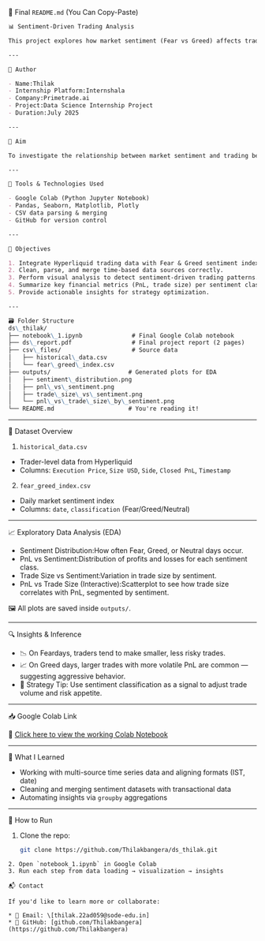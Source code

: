 📄 Final `README.md` (You Can Copy-Paste)

```markdown
📊 Sentiment-Driven Trading Analysis

This project explores how market sentiment (Fear vs Greed) affects trading behavior on the Hyperliquid platform. Using real trading data and sentiment scores, we perform data cleaning, merging, EDA, and derive insights that can help traders adapt their strategies based on sentiment dynamics.

---

👤 Author

- Name:Thilak
- Internship Platform:Internshala
- Company:Primetrade.ai
- Project:Data Science Internship Project
- Duration:July 2025

---

🎯 Aim

To investigate the relationship between market sentiment and trading behavior by analyzing execution data and the Fear & Greed Index — identifying patterns in profit/loss and trade size across different market emotions.

---

🔧 Tools & Technologies Used

- Google Colab (Python Jupyter Notebook)
- Pandas, Seaborn, Matplotlib, Plotly
- CSV data parsing & merging
- GitHub for version control

---

📝 Objectives

1. Integrate Hyperliquid trading data with Fear & Greed sentiment index.
2. Clean, parse, and merge time-based data sources correctly.
3. Perform visual analysis to detect sentiment-driven trading patterns.
4. Summarize key financial metrics (PnL, trade size) per sentiment class.
5. Provide actionable insights for strategy optimization.

---

🗃️ Folder Structure
ds\_thilak/
├── notebook\_1.ipynb              # Final Google Colab notebook
├── ds\_report.pdf                 # Final project report (2 pages)
├── csv\_files/                    # Source data
│   ├── historical\_data.csv
│   └── fear\_greed\_index.csv
├── outputs/                      # Generated plots for EDA
│   ├── sentiment\_distribution.png
│   ├── pnl\_vs\_sentiment.png
│   ├── trade\_size\_vs\_sentiment.png
│   └── pnl\_vs\_trade\_size\_by\_sentiment.png
└── README.md                     # You're reading it!

````

---

📁 Dataset Overview

1. `historical_data.csv`
- Trader-level data from Hyperliquid
- Columns: `Execution Price`, `Size USD`, `Side`, `Closed PnL`, `Timestamp`

2. `fear_greed_index.csv`
- Daily market sentiment index
- Columns: `date`, `classification` (Fear/Greed/Neutral)

---

📈 Exploratory Data Analysis (EDA)

- Sentiment Distribution:How often Fear, Greed, or Neutral days occur.
- PnL vs Sentiment:Distribution of profits and losses for each sentiment class.
- Trade Size vs Sentiment:Variation in trade size by sentiment.
- PnL vs Trade Size (Interactive):Scatterplot to see how trade size correlates with PnL, segmented by sentiment.

🖼️ All plots are saved inside `outputs/`.

---

🔍 Insights & Inference

- 📉 On Feardays, traders tend to make smaller, less risky trades.
- 📈 On Greed days, larger trades with more volatile PnL are common — suggesting aggressive behavior.
- 🎯 Strategy Tip: Use sentiment classification as a signal to adjust trade volume and risk appetite.

---

📥 Google Colab Link

🔗 [Click here to view the working Colab Notebook](https://colab.research.google.com/drive/18X6plWSX040M6Qs1dzgPhwE3g-DJHued?usp=sharing)

---

🧠 What I Learned

- Working with multi-source time series data and aligning formats (IST, date)
- Cleaning and merging sentiment datasets with transactional data
- Automating insights via `groupby` aggregations

---

🚀 How to Run

1. Clone the repo:
   ```bash
   git clone https://github.com/Thilakbangera/ds_thilak.git
````
2. Open `notebook_1.ipynb` in Google Colab
3. Run each step from data loading → visualization → insights

📬 Contact

If you'd like to learn more or collaborate:

* 📧 Email: \[thilak.22ad059@sode-edu.in]
* 🧑 GitHub: [github.com/Thilakbangera](https://github.com/Thilakbangera)
